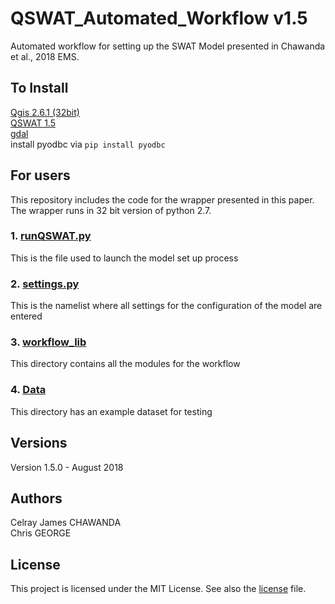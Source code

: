 # QSWAT_Automated_Workflow v1.5

Automated workflow for setting up the SWAT Model presented in Chawanda et al., 2018 EMS. 

## To Install
[Qgis 2.6.1 (32bit)](http://qgis.org/downloads/QGIS-OSGeo4W-2.6.1-1-Setup-x86.exe)   
[QSWAT 1.5](https://swat.tamu.edu/media/115805/qswatinstall15.zip)   
[gdal](https://sandbox.idre.ucla.edu/sandbox/tutorials/installing-gdal-for-windows)   
install pyodbc via `pip install pyodbc`   


## For users
This repository includes the code for the wrapper presented in this paper. The wrapper runs in 32 bit version of python 2.7.

### 1. [runQSWAT.py](./runQSWAT.py) 
This is the file used to launch the model set up process

### 2. [settings.py](./settings.py)
This is the namelist where all settings for the configuration of the model are entered

### 3. [workflow_lib](./workflow_lib)
This directory contains all the modules for the  workflow

### 4. [Data](./Data)
This directory has an example dataset for testing 

## Versions
Version 1.5.0 - August 2018

## Authors
Celray James CHAWANDA   
Chris GEORGE

## License
This project is licensed under the MIT License. See also the [license](./LICENSE) file.

